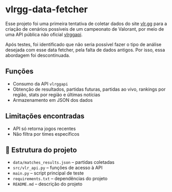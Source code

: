 ﻿# vlrgg-data-fetcher
Esse projeto foi uma primeira tentativa de coletar dados do site [vlr.gg](https://www.vlr.gg) para a criação de cenários possíveis de um campeonato de Valorant, por meio de uma API pública não oficial [vlrggapi](https://github.com/axsddlr/vlrggapi).

Após testes, foi identificado que não seria possível fazer o tipo de análise desejada com esse data fetcher, pela falta de dados antigos. Por isso, essa abordagem foi descontinuada.

## Funções 
- Consumo da API `vlrggapi`
- Obtenção de resultados, partidas futuras, partidas ao vivo, rankings por região, stats por região e últimas notícias
- Armazenamento em JSON dos dados

## Limitações encontradas
- API só retorna jogos recentes
- Não filtra por times específicos

## 📁 Estrutura do projeto
- `data/matches_results.json` – partidas coletadas
- `src/vlr_api.py` – funções de acesso à API
- `main.py` – script principal de teste
- `requirements.txt` – dependências do projeto
- `README.md` – descrição do projeto
